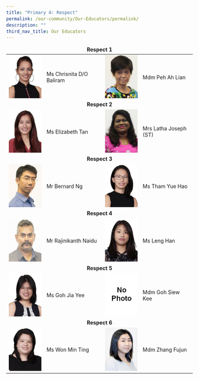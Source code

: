 ```yaml
---
title: "Primary 4: Respect"
permalink: /our-community/Our-Educators/permalink/
description: ""
third_nav_title: Our Educators
---
```

<table>
<thead>
  <tr>
		<td colspan="4"><center><b>Respect 1</b></center></td>
  </tr>
</thead>
<tbody>
  <tr>
    <td><img src="/images/Teaching%20Staff/Chrisnita%20do%20Baliram.jpeg" style="width:113px; height:150"></td>
    <td>Ms Chrisnita D/O Baliram</td>
    <td><img src="/images/Teaching%20Staff/Mdm%20Peh%20Ah%20Lian2.jpg" style="width:113px; height:150"> </td>
    <td>Mdm Peh Ah Lian</td>
  </tr>
  <tr>
    <td colspan="4"><center><b>Respect 2</b></center></td>
  </tr>
  <tr>
    <td><img src="/images/Teaching%20Staff/Elizabeth%20Tan.jpeg" style="width:113px; height:150"> </td>
    <td>Ms Elizabeth Tan</td>
    <td><img src="/images/Teaching%20Staff/Mrs%20Latha%20Joseph%20(ST%20TL)2.jpg" style="width:113px; height:150"> </td>
    <td>Mrs Latha Joseph (ST) </td>
  </tr>
  <tr>
    <td colspan="4"><center><b>Respect 3</b></center></td>
  </tr>
  <tr>
    <td><img src="/images/Teaching%20Staff/Mr%20Bernard%20Ng2.jpg" style="width:113px; height:150"> </td>
    <td>Mr Bernard Ng</td>
    <td><img src="/images/Teaching%20Staff/Tham%20Yue%20Hao.jpeg" style="width:113px; height:150"> </td>
    <td>Ms Tham Yue Hao</td>
  </tr>
  <tr>
    <td colspan="4"><center><b>Respect 4</b></center></td>
  </tr>
  <tr>
    <td> <img src="/images/Teaching%20Staff/Mr%20Rajnikanth%20Naidu2.jpg" style="width:113px; height:150"></td>
    <td>Mr Rajinikanth Naidu</td>
    <td><img src="/images/Teaching%20Staff/Leng%20Han.jpeg" style="width:113px; height:150"> </td>
    <td>Ms Leng Han</td>
  </tr>
  <tr>
    <td colspan="4"><center><b>Respect 5</b></center></td>
  </tr>
  <tr>
    <td><img src="/images/Teaching%20Staff/Goh%20Jia%20Yee.jpeg" style="width:113px; height:150"> </td>
    <td>Ms Goh Jia Yee</td>
    <td><img src="/images/No%20Photo.jpg" style="width:113px; height:150"> </td>
    <td>Mdm Goh Siew Kee</td>
  </tr>
  <tr>
    <td colspan="4"><center><b>Respect 6</b></center></td>
  </tr>
  <tr>
    <td><img src="/images/Teaching%20Staff/Won%20Min%20Ting.jpeg" style="width:113px; height:150"> </td>
    <td>Ms Won Min Ting</td>
    <td><img src="/images/Teaching%20Staff/Ms%20Zhang%20Fujun2.jpg" style="width:113px; height:150"> </td>
    <td>Mdm Zhang Fujun</td>
  </tr>
</tbody>
</table>